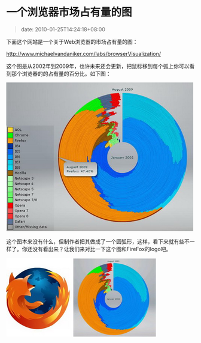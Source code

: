 # 一个浏览器市场占有量的图
>date: 2010-01-25T14:24:18+08:00


下面这个网站是一个关于Web浏览器的市场占有量的图：


<http://www.michaelvandaniker.com/labs/browserVisualization/>


这个图是从2002年到2009年，也许未来还会更新，把鼠标移到每个弧上你可以看到那个浏览器的的占有量的百分比。如下图：


[![](/assets/images/coolshell.cn/wp-content/uploads/2010/01/browser_history.jpg "浏览器市场占有量图")](/assets/images/coolshell.cn/wp-content/uploads/2010/01/browser_history.jpg) 


这个图本来没有什么，但制作者把其做成了一个圆弧形，这样，看下来就有些不一样了。你还没有看出来？让我们来对比一下这个图和FireFox的logo吧。


[![](/assets/images/coolshell.cn/wp-content/uploads/2010/01/firefoxlogo.jpg "firefox的logo比较")](/assets/images/coolshell.cn/wp-content/uploads/2010/01/firefoxlogo.jpg)



